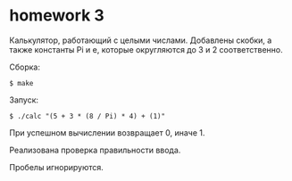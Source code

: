 # homework 3
Калькулятор, работающий с целыми числами.
Добавлены скобки, а также константы Pi и e, которые округляются до 3 и 2 соответственно.

Сборка:
```
$ make
```
Запуск:
```
$ ./calc "(5 + 3 * (8 / Pi) * 4) + (1)"
```

При успешном вычислении возвращает 0, иначе 1.

Реализована проверка правильности ввода.

Пробелы игнорируются.
